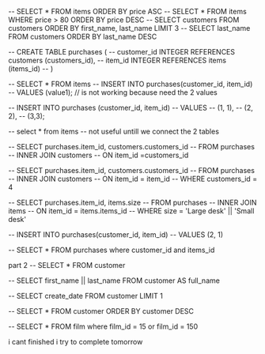-- SELECT * FROM items ORDER BY price ASC
-- SELECT * FROM items WHERE price > 80 ORDER BY price DESC
-- SELECT customers FROM customers ORDER BY first_name, last_name LIMIT 3
-- SELECT last_name FROM customers ORDER BY last_name DESC

-- CREATE TABLE purchases (
-- 	customer_id INTEGER REFERENCES customers (customers_id),
-- 	item_id INTEGER REFERENCES items (items_id)
-- )

-- SELECT * FROM items
-- INSERT INTO purchases(customer_id, item_id)
-- VALUES (value1); // is not working because need the 2 values 

-- INSERT INTO purchases (customer_id, item_id)
-- VALUES
--     (1, 1),
--     (2, 2),
-- 	(3,3);
	
-- select * from items
-- not useful untill we connect the 2 tables

-- SELECT purchases.item_id, customers.customers_id
-- FROM purchases
-- INNER JOIN customers
-- ON item_id =customers_id
	
	
-- SELECT purchases.item_id, customers.customers_id
-- FROM purchases
-- INNER JOIN customers
-- ON item_id = item_id
-- WHERE customers_id = 4

-- SELECT purchases.item_id, items.size
-- FROM purchases
-- INNER JOIN items
-- ON item_id = items.items_id
-- WHERE size = 'Large desk' || 'Small desk'


-- INSERT INTO purchases(customer_id, item_id)
-- VALUES (2, 1)

-- SELECT * FROM purchases where customer_id and items_id

part 2 
-- SELECT * FROM customer 

-- SELECT  first_name || last_name FROM customer AS full_name

-- SELECT create_date FROM customer LIMIT 1

-- SELECT * FROM customer ORDER BY customer DESC

-- SELECT * FROM film where film_id = 15 or film_id = 150

i cant finished i try to complete tomorrow